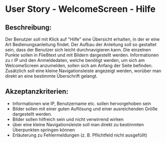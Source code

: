 # User Story - WelcomeScreen - Hilfe

## Beschreibung:

Der Benutzer soll mit Klick auf "Hilfe" eine Übersicht erhalten, in der er eine Art Bedienungsanleitung findet.
Der Aufbau der Anleitung soll so gestaltet sein, dass der Benutzer sich leicht durchnavigieren kann. Die einzelnen Punkte sollen
in Fließtext und mit Bildern dargestellt werden. Informationen zu r IP und den Anmeldedaten, welche benötigt werden, um sich am WelcomeScreen anzumelden, 
sollen sich am Anfang der Seite befinden. Zusätzlich soll eine kleine Navigationsleiste angezeigt werden, worüber man direkt an eine bestimmte Überschrift gelangt.


## Akzeptanzkriterien:

- Informationen wie IP, Benutzername etc. sollen hervorgehoben sein
- Bilder sollen mit einer guten Auflösung und einer ausreichenden Größe dargestellt werden.
- Bilder sollen hilfreich sein und nicht verwirrend wirken
- über eine kleine Navigationsleiste soll man direkt zu bestimmten Überpunkten springen können
- Erläuterung zu Fehlermeldungen (z. B. Pflichtfeld nicht ausgefüllt)

